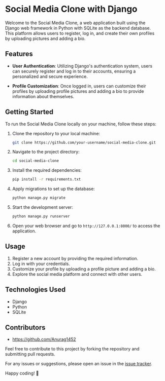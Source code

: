 # Social Media Clone with Django

Welcome to the Social Media Clone, a web application built using the Django web framework in Python with SQLite as the backend database. This platform allows users to register, log in, and create their own profiles by uploading pictures and adding a bio.

## Features

- **User Authentication**: Utilizing Django's authentication system, users can securely register and log in to their accounts, ensuring a personalized and secure experience.

- **Profile Customization**: Once logged in, users can customize their profiles by uploading profile pictures and adding a bio to provide information about themselves.

## Getting Started

To run the Social Media Clone locally on your machine, follow these steps:

1. Clone the repository to your local machine:

    ```bash
    git clone https://github.com/your-username/social-media-clone.git
    ```

2. Navigate to the project directory:

    ```bash
    cd social-media-clone
    ```

3. Install the required dependencies:

    ```bash
    pip install -r requirements.txt
    ```

4. Apply migrations to set up the database:

    ```bash
    python manage.py migrate
    ```

5. Start the development server:

    ```bash
    python manage.py runserver
    ```

6. Open your web browser and go to `http://127.0.0.1:8000/` to access the application.

## Usage

1. Register a new account by providing the required information.
2. Log in with your credentials.
3. Customize your profile by uploading a profile picture and adding a bio.
4. Explore the social media platform and connect with other users.

## Technologies Used

- Django
- Python
- SQLite

## Contributors

- https://github.com/Anurag1452

Feel free to contribute to this project by forking the repository and submitting pull requests.

For any issues or suggestions, please open an issue in the [issue tracker](https://github.com/Anurag1452/social-media-clone/issues).

Happy coding! 🚀
